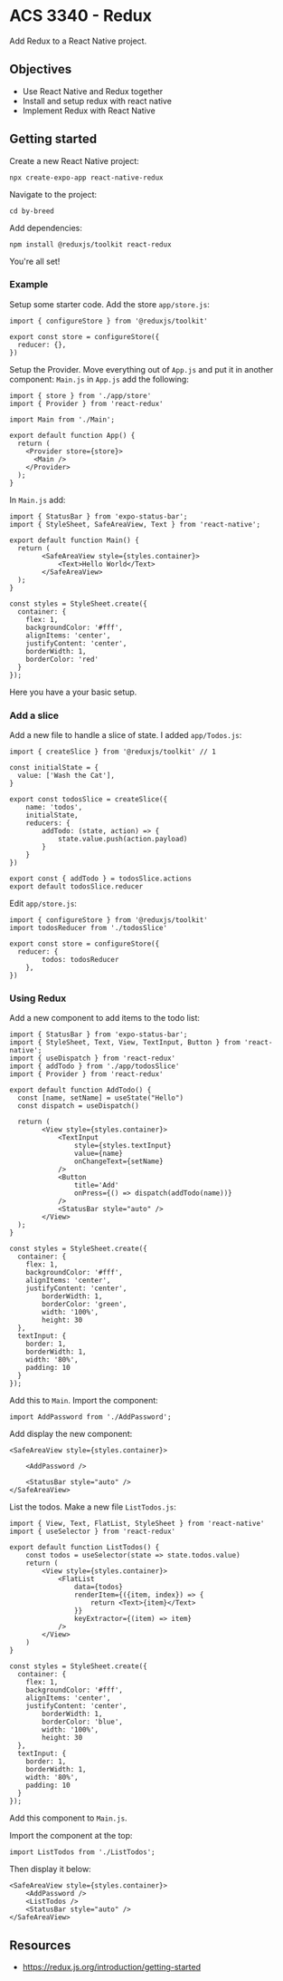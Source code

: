 # ACS 3340 - Redux

Add Redux to a React Native project.

## Objectives 

- Use React Native and Redux together
- Install and setup redux with react native
- Implement Redux with React Native

## Getting started 

Create a new React Native project:

```
npx create-expo-app react-native-redux
```

Navigate to the project: 

```
cd by-breed
```

Add dependencies: 

```
npm install @reduxjs/toolkit react-redux
```

You're all set! 

### Example

Setup some starter code. Add the store `app/store.js`:

```JS
import { configureStore } from '@reduxjs/toolkit'

export const store = configureStore({
  reducer: {},
})
```

Setup the Provider. Move everything out of `App.js` and put it in another component: `Main.js` in `App.js` add the following: 

```JS
import { store } from './app/store'
import { Provider } from 'react-redux'

import Main from './Main';

export default function App() {
  return (
    <Provider store={store}>
      <Main />
    </Provider>
  );
}
```

In `Main.js` add: 

```JS
import { StatusBar } from 'expo-status-bar';
import { StyleSheet, SafeAreaView, Text } from 'react-native';

export default function Main() {
  return (
		<SafeAreaView style={styles.container}>
			<Text>Hello World</Text>
		</SafeAreaView>
  );
}

const styles = StyleSheet.create({
  container: {
    flex: 1,
    backgroundColor: '#fff',
    alignItems: 'center',
    justifyContent: 'center',
    borderWidth: 1,
    borderColor: 'red'
  }
});
```

Here you have a your basic setup. 

### Add a slice 

Add a new file to handle a slice of state. I added `app/Todos.js`:

```JS
import { createSlice } from '@reduxjs/toolkit' // 1

const initialState = {
  value: ['Wash the Cat'],
}

export const todosSlice = createSlice({
	name: 'todos',
	initialState,
	reducers: {
		addTodo: (state, action) => {
			state.value.push(action.payload)
		}
	}
})

export const { addTodo } = todosSlice.actions
export default todosSlice.reducer
```

Edit `app/store.js`: 

```JS
import { configureStore } from '@reduxjs/toolkit'
import todosReducer from './todosSlice'

export const store = configureStore({
  reducer: {
		todos: todosReducer
	},
})
```

### Using Redux

Add a new component to add items to the todo list: 

```JS
import { StatusBar } from 'expo-status-bar';
import { StyleSheet, Text, View, TextInput, Button } from 'react-native';
import { useDispatch } from 'react-redux'
import { addTodo } from './app/todosSlice'
import { Provider } from 'react-redux'

export default function AddTodo() {
  const [name, setName] = useState("Hello")
  const dispatch = useDispatch()
  
  return (
		<View style={styles.container}>
			<TextInput 
				style={styles.textInput}
				value={name}
				onChangeText={setName}
			/>
			<Button 
				title='Add' 
				onPress={() => dispatch(addTodo(name))}
			/>
			<StatusBar style="auto" />
		</View>
  );
}

const styles = StyleSheet.create({
  container: {
    flex: 1,
    backgroundColor: '#fff',
    alignItems: 'center',
    justifyContent: 'center',
		borderWidth: 1,
		borderColor: 'green',
		width: '100%',
		height: 30
  },
  textInput: {
    border: 1,
    borderWidth: 1,
    width: '80%',
    padding: 10
  }
});
```

Add this to `Main`. Import the component: 

```JS
import AddPassword from './AddPassword';
```

Add display the new component: 

```JS
<SafeAreaView style={styles.container}>

	<AddPassword />

	<StatusBar style="auto" />
</SafeAreaView>
```

List the todos. Make a new file `ListTodos.js`:

```JS
import { View, Text, FlatList, StyleSheet } from 'react-native'
import { useSelector } from 'react-redux'

export default function ListTodos() {
	const todos = useSelector(state => state.todos.value)
	return (
		<View style={styles.container}>
			<FlatList 
				data={todos}
				renderItem={({item, index}) => {
					return <Text>{item}</Text>
				}}
				keyExtractor={(item) => item}
			/>
		</View>
	)
}

const styles = StyleSheet.create({
  container: {
    flex: 1,
    backgroundColor: '#fff',
    alignItems: 'center',
    justifyContent: 'center',
		borderWidth: 1,
		borderColor: 'blue',
		width: '100%',
		height: 30
  },
  textInput: {
    border: 1,
    borderWidth: 1,
    width: '80%',
    padding: 10
  }
});
```

Add this component to `Main.js`. 

Import the component at the top: 

```JS
import ListTodos from './ListTodos';
```

Then display it below: 

```JS
<SafeAreaView style={styles.container}>
	<AddPassword />
	<ListTodos />
	<StatusBar style="auto" />
</SafeAreaView>
```

## Resources 

- https://redux.js.org/introduction/getting-started





